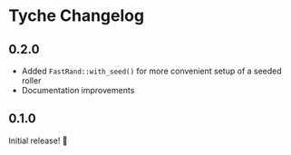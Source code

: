 # Tyche Changelog

## 0.2.0

- Added `FastRand::with_seed()` for more convenient setup of a seeded roller
- Documentation improvements

## 0.1.0

Initial release! 🎉
